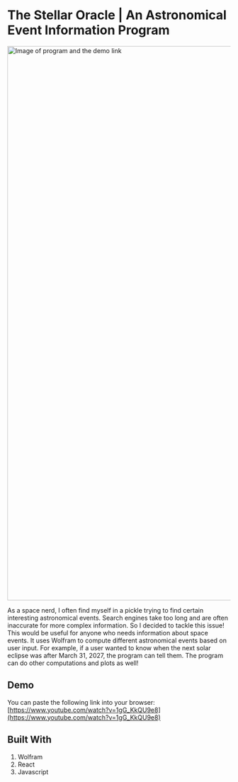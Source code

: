 # The Stellar Oracle | An Astronomical Event Information Program

<a href="https://www.youtube.com/watch?v=1gG_KkQU9e8" target="_blank"><img src="https://github.com/user-attachments/assets/ed8b5f67-fdba-4fc4-b2da-2cf1faa97f4c" 
alt="Image of program and the demo link" width="1252" /></a>


As a space nerd, I often find myself in a pickle trying to find certain interesting astronomical events. Search engines take too long and are often inaccurate for more complex information. So I decided to tackle this issue! This would be useful for anyone who needs information about space events. It uses Wolfram to compute different astronomical events based on user input. For example, if a user wanted to know when the next solar eclipse was after March 31, 2027, the program can tell them. The program can do other computations and plots as well!

## Demo
You can  paste the following link into your browser: [https://www.youtube.com/watch?v=1gG_KkQU9e8](https://www.youtube.com/watch?v=1gG_KkQU9e8)

## Built With
1. Wolfram
2. React
3. Javascript



